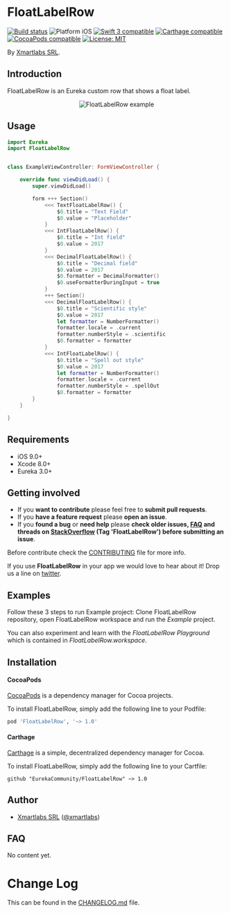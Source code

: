 # FloatLabelRow

<p align="left">
<a href="https://travis-ci.org/KarinaFernandez/FloatLabelRow"><img src="https://travis-ci.org/KarinaFernandez/FloatLabelRow.svg?branch=master" alt="Build status" /></a>
<img src="https://img.shields.io/badge/platform-iOS-blue.svg?style=flat" alt="Platform iOS" />
<a href="https://developer.apple.com/swift"><img src="https://img.shields.io/badge/swift3-compatible-4BC51D.svg?style=flat" alt="Swift 3 compatible" /></a>
<a href="https://github.com/Carthage/Carthage"><img src="https://img.shields.io/badge/Carthage-compatible-4BC51D.svg?style=flat" alt="Carthage compatible" /></a>
<a href="https://cocoapods.org/pods/XLActionController"><img src="https://img.shields.io/cocoapods/v/FloatLabelRow.svg" alt="CocoaPods compatible" /></a>
<a href="https://raw.githubusercontent.com/KarinaFernandez/FloatLabelRow/master/LICENSE"><img src="http://img.shields.io/badge/license-MIT-blue.svg?style=flat" alt="License: MIT" /></a>
</p>

By [Xmartlabs SRL](http://KarinaFernandez.com).

## Introduction

FloatLabelRow is an Eureka custom row that shows a float label.

<p align='center'>
  <img src='https://github.com/EurekaCommunity/FloatLabelRow/blob/1.0.0/Example/floatLabelRow.gif?raw=true' alt='FloatLabelRow example'/>
</p>

## Usage

```swift
import Eureka
import FloatLabelRow


class ExampleViewController: FormViewController {

    override func viewDidLoad() {
        super.viewDidLoad()

        form +++ Section()
            <<< TextFloatLabelRow() {
                $0.title = "Text Field"
                $0.value = "Placeholder"
            }
            <<< IntFloatLabelRow() {
                $0.title = "Int field"
                $0.value = 2017
            }
            <<< DecimalFloatLabelRow() {
                $0.title = "Decimal field"
                $0.value = 2017
                $0.formatter = DecimalFormatter()
                $0.useFormatterDuringInput = true
            }
            +++ Section()
            <<< DecimalFloatLabelRow() {
                $0.title = "Scientific style"
                $0.value = 2017
                let formatter = NumberFormatter()
                formatter.locale = .current
                formatter.numberStyle = .scientific
                $0.formatter = formatter
            }
            <<< IntFloatLabelRow() {
                $0.title = "Spell out style"
                $0.value = 2017
                let formatter = NumberFormatter()
                formatter.locale = .current
                formatter.numberStyle = .spellOut
                $0.formatter = formatter
        }
    }

}
```

## Requirements

* iOS 9.0+
* Xcode 8.0+
* Eureka 3.0+

## Getting involved

* If you **want to contribute** please feel free to **submit pull requests**.
* If you **have a feature request** please **open an issue**.
* If you **found a bug** or **need help** please **check older issues, [FAQ](#faq) and threads on [StackOverflow](http://stackoverflow.com/questions/tagged/FloatLabelRow) (Tag 'FloatLabelRow') before submitting an issue**.

Before contribute check the [CONTRIBUTING](https://github.com/EurekaCommunity/FloatLabelRow/blob/1.0.0/CONTRIBUTING.md) file for more info.

If you use **FloatLabelRow** in your app we would love to hear about it! Drop us a line on [twitter](https://twitter.com/xmartlabs).

## Examples

Follow these 3 steps to run Example project: Clone FloatLabelRow repository, open FloatLabelRow workspace and run the *Example* project.

You can also experiment and learn with the *FloatLabelRow Playground* which is contained in *FloatLabelRow.workspace*.

## Installation

#### CocoaPods

[CocoaPods](https://cocoapods.org/) is a dependency manager for Cocoa projects.

To install FloatLabelRow, simply add the following line to your Podfile:

```ruby
pod 'FloatLabelRow', '~> 1.0'
```

#### Carthage

[Carthage](https://github.com/Carthage/Carthage) is a simple, decentralized dependency manager for Cocoa.

To install FloatLabelRow, simply add the following line to your Cartfile:

```ogdl
github "EurekaCommunity/FloatLabelRow" ~> 1.0
```

## Author

* [Xmartlabs SRL](https://github.com/xmartlabs) ([@xmartlabs](https://twitter.com/xmartlabs))

## FAQ

No content yet.

# Change Log

This can be found in the [CHANGELOG.md](CHANGELOG.md) file.

